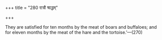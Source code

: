 +++
title = "280 रात्रौ श्राद्धम्"

+++

They are satisfied for ten months by the meat of boars and buffaloes; and for eleven months by the meat of the hare and the tortoise.’—(270)
